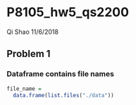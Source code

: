 P8105\_hw5\_qs2200
================
Qi Shao
11/6/2018

Problem 1
---------

### Dataframe contains file names

``` r
file_name = 
  data.frame(list.files("./data"))
```
